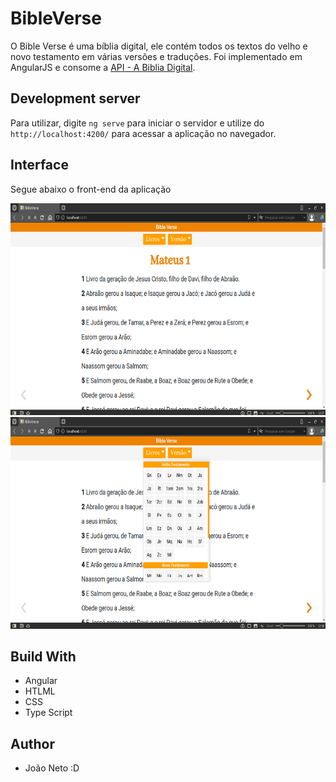 # BibleVerse

O Bible Verse é uma bíblia digital, ele contém todos os textos do velho e novo testamento em várias versões e traduções. Foi implementado em AngularJS e consome a [API - A Biblia Digital](https://github.com/marciovsena/abibliadigital). 

## Development server

Para utilizar, digite `ng serve` para iniciar o servidor e utilize do `http://localhost:4200/` para acessar a aplicação no navegador.

## Interface
Segue abaixo o front-end da aplicação

<img src="/src/assets/01.png" width="661" height="339">

<img src="/src/assets/02.png" width="661" height="339">

## Build With
* Angular
* HTLML
* CSS
* Type Script

## Author
* João Neto :D
